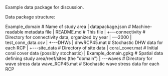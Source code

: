 Example data package for discussion.

Data package structure:

Example_domain                   # Name of study area
|   datapackage.json             # Machine-readable metadata file
|   README.md                    # This file
|
+---connectivity                 # Directory for connectivity data, organized by year
|   \---2000
|           test_conn_data.csv
|
+---DHWs
|       dhwRCP45.mat             # Stochastic DHW data for each RCP
|
+---site_data                    # Directory of site data
|       coral_cover.mat          # Initial coral cover data (possibly stochastic)
|       Example_domain.gpkg      # Spatial data defining study area/reef/sites (the "domain")
|
\---waves                        # Directory for wave stress data
        wave_RCP45.mat           # Stochastic wave stress data for each RCP